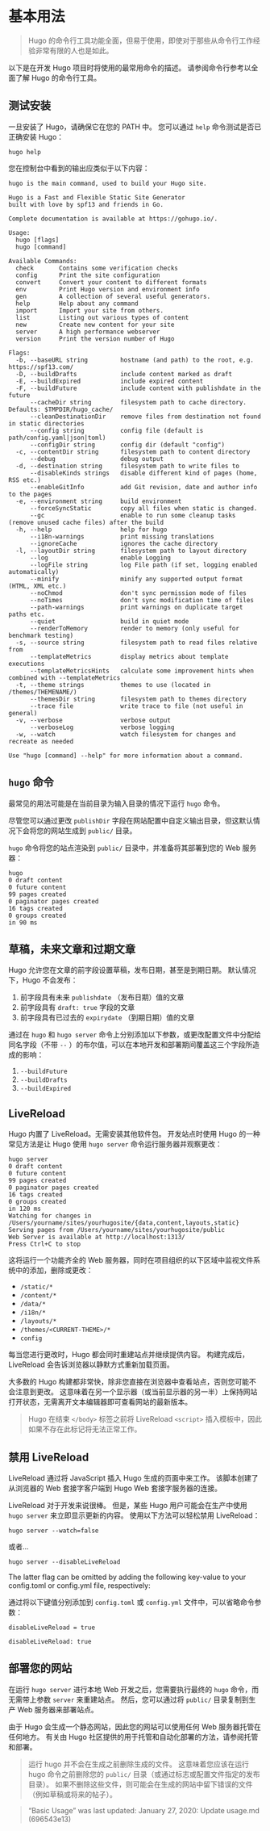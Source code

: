 # 基本用法

> Hugo 的命令行工具功能全面，但易于使用，即使对于那些从命令行工作经验非常有限的人也是如此。

以下是在开发 Hugo 项目时将使用的最常用命令的描述。 请参阅命令行参考以全面了解 Hugo 的命令行工具。

## 测试安装

一旦安装了 Hugo，请确保它在您的 PATH 中。 您可以通过 `help` 命令测试是否已正确安装 Hugo：

```
hugo help
```

您在控制台中看到的输出应类似于以下内容：

```
hugo is the main command, used to build your Hugo site.

Hugo is a Fast and Flexible Static Site Generator
built with love by spf13 and friends in Go.

Complete documentation is available at https://gohugo.io/.

Usage:
  hugo [flags]
  hugo [command]

Available Commands:
  check       Contains some verification checks
  config      Print the site configuration
  convert     Convert your content to different formats
  env         Print Hugo version and environment info
  gen         A collection of several useful generators.
  help        Help about any command
  import      Import your site from others.
  list        Listing out various types of content
  new         Create new content for your site
  server      A high performance webserver
  version     Print the version number of Hugo

Flags:
  -b, --baseURL string         hostname (and path) to the root, e.g. https://spf13.com/
  -D, --buildDrafts            include content marked as draft
  -E, --buildExpired           include expired content
  -F, --buildFuture            include content with publishdate in the future
      --cacheDir string        filesystem path to cache directory. Defaults: $TMPDIR/hugo_cache/
      --cleanDestinationDir    remove files from destination not found in static directories
      --config string          config file (default is path/config.yaml|json|toml)
      --configDir string       config dir (default "config")
  -c, --contentDir string      filesystem path to content directory
      --debug                  debug output
  -d, --destination string     filesystem path to write files to
      --disableKinds strings   disable different kind of pages (home, RSS etc.)
      --enableGitInfo          add Git revision, date and author info to the pages
  -e, --environment string     build environment
      --forceSyncStatic        copy all files when static is changed.
      --gc                     enable to run some cleanup tasks (remove unused cache files) after the build
  -h, --help                   help for hugo
      --i18n-warnings          print missing translations
      --ignoreCache            ignores the cache directory
  -l, --layoutDir string       filesystem path to layout directory
      --log                    enable Logging
      --logFile string         log File path (if set, logging enabled automatically)
      --minify                 minify any supported output format (HTML, XML etc.)
      --noChmod                don't sync permission mode of files
      --noTimes                don't sync modification time of files
      --path-warnings          print warnings on duplicate target paths etc.
      --quiet                  build in quiet mode
      --renderToMemory         render to memory (only useful for benchmark testing)
  -s, --source string          filesystem path to read files relative from
      --templateMetrics        display metrics about template executions
      --templateMetricsHints   calculate some improvement hints when combined with --templateMetrics
  -t, --theme strings          themes to use (located in /themes/THEMENAME/)
      --themesDir string       filesystem path to themes directory
      --trace file             write trace to file (not useful in general)
  -v, --verbose                verbose output
      --verboseLog             verbose logging
  -w, --watch                  watch filesystem for changes and recreate as needed

Use "hugo [command] --help" for more information about a command.
```

## `hugo` 命令

最常见的用法可能是在当前目录为输入目录的情况下运行 `hugo` 命令。

尽管您可以通过更改 `publishDir` 字段在网站配置中自定义输出目录，但这默认情况下会将您的网站生成到 `public/` 目录。

`hugo` 命令将您的站点渲染到 `public/` 目录中，并准备将其部署到您的 Web 服务器：

```
hugo
0 draft content
0 future content
99 pages created
0 paginator pages created
16 tags created
0 groups created
in 90 ms
```

## 草稿，未来文章和过期文章

Hugo 允许您在文章的前字段设置草稿，发布日期，甚至是到期日期。 默认情况下，Hugo 不会发布：

1. 前字段具有未来 `publishdate` （发布日期）值的文章
2. 前字段具有 `draft: true` 字段的文章
3. 前字段具有已过去的 `expirydate` （到期日期）值的文章

通过在 `hugo` 和 `hugo server` 命令上分别添加以下参数，或更改配置文件中分配给同名字段（不带 `--` ）的布尔值，可以在本地开发和部署期间覆盖这三个字段所造成的影响：

1. `--buildFuture`
2. `--buildDrafts`
3. `--buildExpired`

## LiveReload

Hugo 内置了 LiveReload。无需安装其他软件包。 开发站点时使用 Hugo 的一种常见方法是让 Hugo 使用 `hugo server` 命令运行服务器并观察更改：

```
hugo server
0 draft content
0 future content
99 pages created
0 paginator pages created
16 tags created
0 groups created
in 120 ms
Watching for changes in /Users/yourname/sites/yourhugosite/{data,content,layouts,static}
Serving pages from /Users/yourname/sites/yourhugosite/public
Web Server is available at http://localhost:1313/
Press Ctrl+C to stop
```

这将运行一个功能齐全的 Web 服务器，同时在项目组织的以下区域中监视文件系统中的添加，删除或更改：

- `/static/*`
- `/content/*`
- `/data/*`
- `/i18n/*`
- `/layouts/*`
- `/themes/<CURRENT-THEME>/*`
- `config`

每当您进行更改时，Hugo 都会同时重建站点并继续提供内容。 构建完成后，LiveReload 会告诉浏览器以静默方式重新加载页面。

大多数的 Hugo 构建都非常快，除非您直接在浏览器中查看站点，否则您可能不会注意到更改。 这意味着在另一个显示器（或当前显示器的另一半）上保持网站打开状态，无需离开文本编辑器即可查看网站的最新版本。

> Hugo 在结束 `</body>` 标签之前将 LiveReload `<script>` 插入模板中，因此如果不存在此标记将无法正常工作。

## 禁用 LiveReload

LiveReload 通过将 JavaScript 插入 Hugo 生成的页面中来工作。 该脚本创建了从浏览器的 Web 套接字客户端到 Hugo Web 套接字服务器的连接。

LiveReload 对于开发来说很棒。 但是，某些 Hugo 用户可能会在生产中使用 `hugo server` 来立即显示更新的内容。 使用以下方法可以轻松禁用 LiveReload：

```
hugo server --watch=false
```

或者…

```
hugo server --disableLiveReload
```

The latter flag can be omitted by adding the following key-value to your config.toml or config.yml file, respectively:

通过将以下键值分别添加到 `config.toml` 或 `config.yml` 文件中，可以省略命令参数：

```
disableLiveReload = true
```

```
disableLiveReload: true
```

## 部署您的网站

在运行 `hugo server` 进行本地 Web 开发之后，您需要执行最终的 `hugo` 命令，而无需带上参数 `server` 来重建站点。 然后，您可以通过将 `public/` 目录复制到生产 Web 服务器来部署站点。

由于 Hugo 会生成一个静态网站，因此您的网站可以使用任何 Web 服务器托管在任何地方。 有关由 Hugo 社区提供的用于托管和自动化部署的方法，请参阅托管和部署。

> 运行 hugo 并不会在生成之前删除生成的文件。 这意味着您应该在运行 hugo 命令之前删除您的 `public/` 目录（或通过标志或配置文件指定的发布目录）。 如果不删除这些文件，则可能会在生成的网站中留下错误的文件（例如草稿或将来的帖子）。

> “Basic Usage” was last updated: January 27, 2020: Update usage.md (696543e13)
